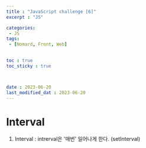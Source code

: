 ```yaml
---
title : "JavaScript challenge [6]"
excerpt : "JS"

categories: 
 - JS
tags: 
 - [Nomard, Front, Web]

 
toc : true
toc_sticky : true



date : 2023-06-20
last_modified_dat : 2023-06-20
---
```


# Interval

1. Interval : intrerval은 '매번' 일어나게 한다. (setInterval)
